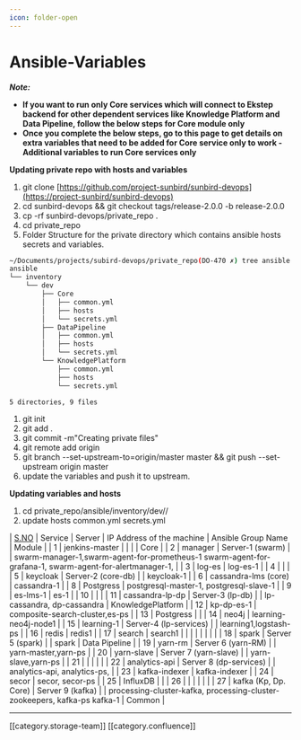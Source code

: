 ```yaml
---
icon: folder-open
---
```


# Ansible-Variables

_**Note:**_

* **If you want to run only Core services which will connect to Ekstep backend for other dependent services like Knowledge Platform and Data Pipeline, follow the below steps for Core module only**
* **Once you complete the below steps, go to this page to get details on extra variables that need to be added for Core service only to work - Additional variables to run Core services only**

**Updating private repo with hosts and variables**

1. git clone [https://github.com/project-sunbird/sunbird-devops](https://project-sunbird/sunbird-devops)
2. cd sunbird-devops && git checkout tags/release-2.0.0 -b release-2.0.0
3. cp -rf sunbird-devops/private\_repo .
4. cd private\_repo
5. Folder Structure for the private directory which contains ansible hosts secrets and variables.

```bash
~/Documents/projects/subird-devops/private_repo(DO-470 ✗) tree ansible
ansible
└── inventory
    └── dev
        ├── Core
        │   ├── common.yml
        │   ├── hosts
        │   └── secrets.yml
        ├── DataPipeline
        │   ├── common.yml
        │   ├── hosts
        │   └── secrets.yml
        └── KnowledgePlatform
            ├── common.yml
            ├── hosts
            └── secrets.yml

5 directories, 9 files

```

1. git init
2. git add .
3. git commit -m"Creating private files"
4. git remote add origin
5. git branch --set-upstream-to=origin/master master && git push --set-upstream origin master
6. update the variables and push it to upstream.

**Updating variables and hosts**

1. cd private\_repo/ansible/inventory/dev//
2. update hosts common.yml secrets.yml

\| [S.NO](http://s.no) | Service | Server | IP Address of the machine | Ansible Group Name | Module | | 1 | jenkins-master | | | | Core | | 2 | manager | Server-1 (swarm) | | swarm-manager-1,swarm-agent-for-prometheus-1 swarm-agent-for-grafana-1, swarm-agent-for-alertmanager-1, | | 3 | log-es | log-es-1 | | 4 | | | | 5 | keycloak | Server-2 (core-db) | | keycloak-1 | | 6 | cassandra-lms (core) | cassandra-1 | | 8 | Postgress | postgresql-master-1, postgresql-slave-1 | | 9 | es-lms-1 | es-1 | | 10 | | | | 11 | cassandra-lp-dp | Server-3 (lp-db) | | lp-cassandra, dp-cassandra | KnowledgePlatform | | 12 | kp-dp-es-1 | composite-search-cluster,es-ps | | 13 | Postgress | | | 14 | neo4j | learning-neo4j-node1 | | 15 | learning-1 | Server-4 (lp-services) | | learning1,logstash-ps | | 16 | redis | redis1 | | 17 | search | search1 | | | | | | | | | 18 | spark | Server 5 (spark) | | spark | Data Pipeline | | 19 | yarn-rm | Server 6 (yarn-RM) | | yarn-master,yarn-ps | | 20 | yarn-slave | Server 7 (yarn-slave) | | yarn-slave,yarn-ps | | 21 | | | | | | 22 | analytics-api | Server 8 (dp-services) | | analytics-api, analytics-ps, | | 23 | kafka-indexer | kafka-indexer | | 24 | secor | secor, secor-ps | | 25 | InfluxDB | | | 26 | | | | | | | 27 | kafka (Kp, Dp. Core) | Server 9 (kafka) | | processing-cluster-kafka, processing-cluster-zookeepers, kafka-ps kafka-1 | Common |

***

\[\[category.storage-team]] \[\[category.confluence]]
